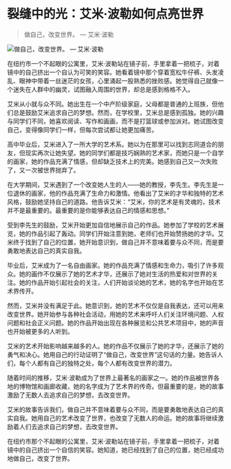 # 裂缝中的光：艾米·波勒如何点亮世界

> 做自己，改变世界。 — 艾米·波勒

![做自己，改变世界。 — 艾米·波勒](/images/a816ec11698144229b4bc2730a49d034.jpg)


在纽约市一个不起眼的公寓里，艾米·波勒站在镜子前，手里拿着一把梳子，对着镜中的自己挤出一个自认为可笑的笑容。她看着镜中那个穿着宽松牛仔裤、头发凌乱、眼神中带着一丝迷茫的女孩，心里涌起一股熟悉的挫败感。她觉得自己就像一个迷失在人群中的幽灵，试图融入周围的世界，却总是感到格格不入。

艾米从小就与众不同。她出生在一个中产阶级家庭，父母都是普通的上班族，但他们总是鼓励艾米追求自己的梦想。然而，在学校里，艾米总是感到孤独。她的兴趣与同学们不同，她喜欢阅读、写作和画画，而不是打篮球或参加派对。她试图改变自己，变得像同学们一样，但每次尝试都让她更加痛苦。

高中毕业后，艾米进入了一所大学的艺术系。她以为在那里可以找到志同道合的朋友，但现实再次让她失望。她的同学们都是技巧娴熟的艺术家，而她只是一个自学的画家，她的作品充满了情感，但却缺乏技术上的完美。她感到自己又一次失败了，又一次被世界抛弃了。

在大学期间，艾米遇到了一个改变她人生的人——她的教授，李先生。李先生是一位退休的画家，他的作品充满了生命力和激情。他看出了艾米的才华和独特的艺术风格，鼓励她坚持自己的道路。他告诉艾米：“艾米，你的艺术是有灵魂的，技术并不是最重要的。最重要的是你能够表达自己的情感和思想。”

受到李先生的鼓励，艾米开始更加自信地展示自己的作品。她参加了学校的艺术展览，她的作品引起了轰动。同学们开始注意到她，老师们也开始赞扬她的才华。艾米终于找到了自己的位置，她开始意识到，做自己并不意味着要与众不同，而是要勇敢地表达自己的真实自我。

毕业后，艾米成为了一名自由画家。她的作品充满了情感和生命力，吸引了许多观众。她的画作不仅展示了她的艺术才华，还展示了她对生活的热爱和对世界的关注。她的作品开始引起社会的关注，人们开始谈论她的艺术，她的名字也开始在艺术界传开。

然而，艾米并没有满足于此。她意识到，她的艺术不仅仅是自我表达，还可以用来改变世界。她开始参与各种社会活动，用她的艺术来呼吁人们关注环境问题、人权问题和社会正义问题。她的作品开始出现在各种展览和公共艺术项目中，她的声音也开始被更多的人听到。

艾米的艺术开始影响越来越多的人。她的作品不仅展示了她的才华，还展示了她的勇气和决心。她用自己的行动证明了“做自己，改变世界”这句话的力量。她告诉人们，每个人都有自己的独特之处，每个人都有改变世界的潜力。

随着时间的推移，艾米·波勒成为了世界上最著名的画家之一。她的作品被世界各地的博物馆和画廊收藏，她的名字成为了艺术界的传奇。但最重要的是，她的故事激励了无数人去追求自己的梦想，去改变世界。

艾米的故事告诉我们，做自己并不意味着要与众不同，而是要勇敢地表达自己的真实自我。她用自己的艺术改变了世界，也改变了无数人的命运。她的故事将继续激励着人们去追求自己的梦想，去改变世界。

在纽约市那个不起眼的公寓里，艾米·波勒站在镜子前，手里拿着一把梳子，对着镜中的自己挤出一个自信的笑容。她知道，她已经找到了自己的位置，她已经成功地做自己，改变了世界。